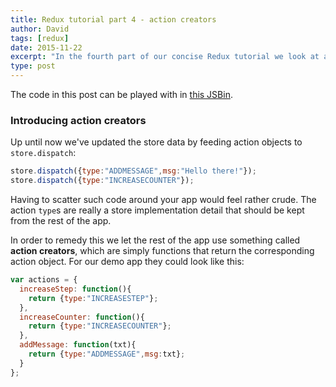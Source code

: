 ```yaml
---
title: Redux tutorial part 4 - action creators
author: David
tags: [redux]
date: 2015-11-22
excerpt: "In the fourth part of our concise Redux tutorial we look at action creators"
type: post
---
```


The code in this post can be played with in [this JSBin](http://jsbin.com/gutuno/edit?js,console).

### Introducing action creators

Up until now we've updated the store data by feeding action objects to `store.dispatch`:

```javascript
store.dispatch({type:"ADDMESSAGE",msg:"Hello there!"});
store.dispatch({type:"INCREASECOUNTER"});
```

Having to scatter such code around your app would feel rather crude. The action `type`s are really a store implementation detail that should be kept from the rest of the app.

In order to remedy this we let the rest of the app use something called **action creators**, which are simply functions that return the corresponding action object. For our demo app they could look like this:

```javascript
var actions = {
  increaseStep: function(){
    return {type:"INCREASESTEP"};
  },
  increaseCounter: function(){
    return {type:"INCREASECOUNTER"};
  },
  addMessage: function(txt){
    return {type:"ADDMESSAGE",msg:txt};
  }
};
```